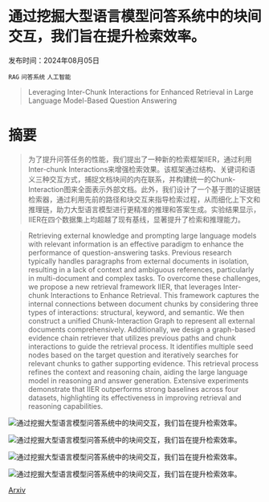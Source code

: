 # 通过挖掘大型语言模型问答系统中的块间交互，我们旨在提升检索效率。

发布时间：2024年08月05日

`RAG` `问答系统` `人工智能`

> Leveraging Inter-Chunk Interactions for Enhanced Retrieval in Large Language Model-Based Question Answering

# 摘要

> 为了提升问答任务的性能，我们提出了一种新的检索框架IIER，通过利用Inter-chunk Interactions来增强检索效果。该框架通过结构、关键词和语义三种交互方式，捕捉文档块间的内在联系，并构建统一的Chunk-Interaction图来全面表示外部文档。此外，我们设计了一个基于图的证据链检索器，通过利用先前的路径和块交互来指导检索过程，从而细化上下文和推理链，助力大型语言模型进行更精准的推理和答案生成。实验结果显示，IIER在四个数据集上均超越了现有基线，显著提升了检索和推理能力。

> Retrieving external knowledge and prompting large language models with relevant information is an effective paradigm to enhance the performance of question-answering tasks. Previous research typically handles paragraphs from external documents in isolation, resulting in a lack of context and ambiguous references, particularly in multi-document and complex tasks. To overcome these challenges, we propose a new retrieval framework IIER, that leverages Inter-chunk Interactions to Enhance Retrieval. This framework captures the internal connections between document chunks by considering three types of interactions: structural, keyword, and semantic. We then construct a unified Chunk-Interaction Graph to represent all external documents comprehensively. Additionally, we design a graph-based evidence chain retriever that utilizes previous paths and chunk interactions to guide the retrieval process. It identifies multiple seed nodes based on the target question and iteratively searches for relevant chunks to gather supporting evidence. This retrieval process refines the context and reasoning chain, aiding the large language model in reasoning and answer generation. Extensive experiments demonstrate that IIER outperforms strong baselines across four datasets, highlighting its effectiveness in improving retrieval and reasoning capabilities.

![通过挖掘大型语言模型问答系统中的块间交互，我们旨在提升检索效率。](../../..//opt/data/Projects/HuggingArxiv/paper_images/2408.02907/Figure_1.png)

![通过挖掘大型语言模型问答系统中的块间交互，我们旨在提升检索效率。](../../..//opt/data/Projects/HuggingArxiv/paper_images/2408.02907/Figure_2.png)

![通过挖掘大型语言模型问答系统中的块间交互，我们旨在提升检索效率。](../../..//opt/data/Projects/HuggingArxiv/paper_images/2408.02907/Figure_3_1.png)

![通过挖掘大型语言模型问答系统中的块间交互，我们旨在提升检索效率。](../../..//opt/data/Projects/HuggingArxiv/paper_images/2408.02907/Figure_3_2.png)

[Arxiv](https://arxiv.org/abs/2408.02907)